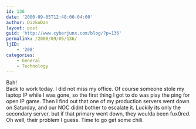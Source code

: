 ```yaml
---
id: 136
date: '2000-09-05T12:48:00-04:00'
author: DizkoDan
layout: post
guid: 'http://www.cyberjunx.com/blog/?p=136'
permalink: /2000/09/05/136/
ljID:
    - '208'
categories:
    - General
    - Technology
---
```


Bah!  
Back to work today. I did not miss my office. Of course someone stole my laptop IP while I was gone, so the first thing I got to do was play the ping for open IP game. Then I find out that one of my production servers went down on Saturday, and our NOC didnt bother to escalate it. Luckily its only the secondary server, but if that primary went down, they woulda been fux0red. Oh well, their problem I guess. Time to go get some chili.